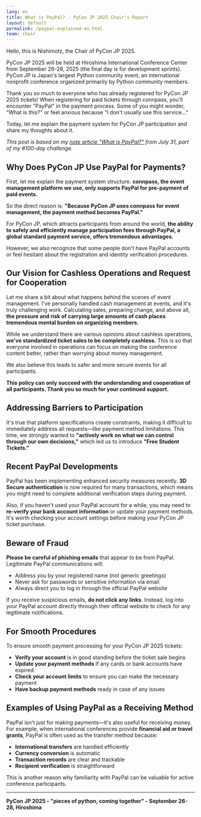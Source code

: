 ```yaml
---
lang: en
title: What is PayPal? - PyCon JP 2025 Chair's Report
layout: default
permalink: /paypal-explained-en.html
team: chair
---
```


Hello, this is Nishimotz, the Chair of PyCon JP 2025.

PyCon JP 2025 will be held at Hiroshima International Conference Center from September 26-28, 2025 (the final day is for development sprints). PyCon JP is Japan's largest Python community event, an international nonprofit conference organized primarily by Python community members.

Thank you so much to everyone who has already registered for PyCon JP 2025 tickets! When registering for paid tickets through connpass, you'll encounter "PayPal" in the payment process. Some of you might wonder, "What is this?" or feel anxious because "I don't usually use this service..."

Today, let me explain the payment system for PyCon JP participation and share my thoughts about it.

*This post is based on my [note article "What is PayPal?"](https://note.com/24motz/n/naef61d4ab99a) from July 31, part of my #100-day challenge.*

## Why Does PyCon JP Use PayPal for Payments?

First, let me explain the payment system structure. **connpass, the event management platform we use, only supports PayPal for pre-payment of paid events.**

So the direct reason is: **"Because PyCon JP uses connpass for event management, the payment method becomes PayPal."**

For PyCon JP, which attracts participants from around the world, **the ability to safely and efficiently manage participation fees through PayPal, a global standard payment service, offers tremendous advantages.**

However, we also recognize that some people don't have PayPal accounts or feel hesitant about the registration and identity verification procedures.

## Our Vision for Cashless Operations and Request for Cooperation

Let me share a bit about what happens behind the scenes of event management. I've personally handled cash management at events, and it's truly challenging work. Calculating sales, preparing change, and above all, **the pressure and risk of carrying large amounts of cash places tremendous mental burden on organizing members.**

While we understand there are various opinions about cashless operations, **we've standardized ticket sales to be completely cashless.** This is so that everyone involved in operations can focus on making the conference content better, rather than worrying about money management.

We also believe this leads to safer and more secure events for all participants.

**This policy can only succeed with the understanding and cooperation of all participants. Thank you so much for your continued support.**

## Addressing Barriers to Participation

It's true that platform specifications create constraints, making it difficult to immediately address all requests—like payment method limitations. This time, we strongly wanted to **"actively work on what we can control through our own decisions,"** which led us to introduce **"Free Student Tickets."**

## Recent PayPal Developments

PayPal has been implementing enhanced security measures recently. **3D Secure authentication** is now required for many transactions, which means you might need to complete additional verification steps during payment.

Also, if you haven't used your PayPal account for a while, you may need to **re-verify your bank account information** or update your payment methods. It's worth checking your account settings before making your PyCon JP ticket purchase.

## Beware of Fraud

**Please be careful of phishing emails** that appear to be from PayPal. Legitimate PayPal communications will:
- Address you by your registered name (not generic greetings)
- Never ask for passwords or sensitive information via email
- Always direct you to log in through the official PayPal website

If you receive suspicious emails, **do not click any links**. Instead, log into your PayPal account directly through their official website to check for any legitimate notifications.

## For Smooth Procedures

To ensure smooth payment processing for your PyCon JP 2025 tickets:

- **Verify your account** is in good standing before the ticket sale begins
- **Update your payment methods** if any cards or bank accounts have expired
- **Check your account limits** to ensure you can make the necessary payment
- **Have backup payment methods** ready in case of any issues

## Examples of Using PayPal as a Receiving Method

PayPal isn't just for making payments—it's also useful for receiving money. For example, when international conferences provide **financial aid or travel grants**, PayPal is often used as the transfer method because:

- **International transfers** are handled efficiently
- **Currency conversion** is automatic
- **Transaction records** are clear and trackable
- **Recipient verification** is straightforward

This is another reason why familiarity with PayPal can be valuable for active conference participants.

---

**PyCon JP 2025 - "pieces of python, coming together" - September 26-28, Hiroshima**
